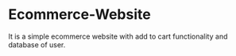 # Ecommerce-Website
It is a simple ecommerce website with add to cart functionality and database of user.
